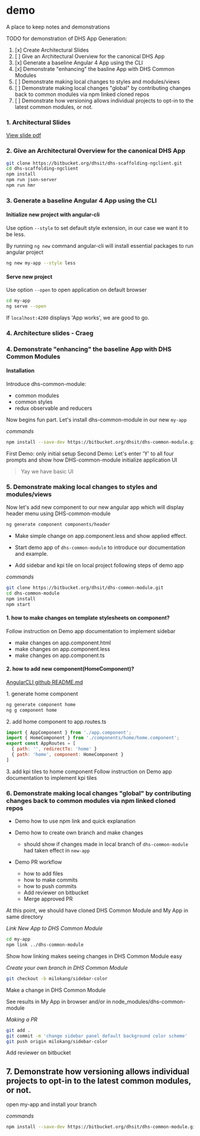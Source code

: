 # demo
A place to keep notes and demonstrations

TODO for demonstration of DHS App Generation:
1. [x] Create Architectural Slides
2. [ ] Give an Architectural Overview for the canonical DHS App
3. [x] Generate a baseline Angular 4 App using the CLI
4. [x] Demonstrate "enhancing" the basline App with DHS Common Modules
5. [ ] Demonstrate making local changes to styles and modules/views
6. [ ] Demonstrate making local changes "global" by contributing changes back to common modules via npm linked cloned repos
7. [ ] Demonstrate how versioning allows individual projects to opt-in to the latest common modules, or not.


### 1\. Architectural Slides
[View slide pdf](https://github.com/arielpartners/demo/blob/master/dhs-demo-slide.pdf)

### 2\. Give an Architectural Overview for the canonical DHS App

```bash
git clone https://bitbucket.org/dhsit/dhs-scaffolding-ngclient.git
cd dhs-scaffolding-ngclient
npm install
npm run json-server
npm run hmr
```

### 3\. Generate a baseline Angular 4 App using the CLI


#### Initialize new project with angular-cli

Use option `--style` to set default style extension, in our case we want it to be less.

By running `ng new` command angular-cli will install essential packages to run angular project

```bash
ng new my-app --style less
```

#### Serve new project

Use option `--open` to open application on default browser

```bash
cd my-app
ng serve --open
```

If `localhost:4200` displays 'App works', we are good to go.

### 4\. Architecture slides - Craeg


### 4\. Demonstrate "enhancing" the baseline App with DHS Common Modules

#### Installation

Introduce dhs-common-module:
* common modules
* common styles
* redux observable and reducers

Now begins fun part.
Let's install dhs-common-module in our new `my-app`

*commands*
```bash
npm install --save-dev https://bitbucket.org/dhsit/dhs-common-module.git
```

First Demo: only initial setup
Second Demo: Let's enter 'Y' to all four prompts and show how DHS-common-module initialize application UI
> Yay we have basic UI


### 5\. Demonstrate making local changes to styles and modules/views

Now let's add new component to our new angular app which will display header menu using DHS-common-module

```bash
ng generate component components/header
```

* Make simple change on app.component.less and show applied effect.

* Start demo app of `dhs-common-module` to introduce our documentation and example.

* Add sidebar and kpi tile on local project following steps of demo app

*commands*
```bash
git clone https://bitbucket.org/dhsit/dhs-common-module.git
cd dhs-common-module
npm install
npm start
```

#### 1\. how to make changes on template stylesheets on component?
Follow instruction on Demo app documentation to implement sidebar

- make changes on app.component.html
- make changes on app.component.less
- make changes on app.component.ts


#### 2\. how to add new component(HomeComponent)?
[AngularCLI github README.md](https://github.com/angular/angular-cli)

  1\. generate home component
``` bash
ng generate component home
ng g component home
```

  2\. add home component to app.routes.ts
```javascript
import { AppComponent } from './app.component';
import { HomeComponent } from './components/home/home.component';
export const AppRoutes = [
  { path: '', redirectTo: 'home' }
  { path: 'home', component: HomeComponent }
]
```

  3\. add kpi tiles to home component
Follow instruction on Demo app documentation to implement kpi tiles


### 6\. Demonstrate making local changes "global" by contributing changes back to common modules via npm linked cloned repos

* Demo how to use npm link and quick explanation
* Demo how to create own branch and make changes
   * should show if changes made in local branch of `dhs-common-module` had taken effect in `new-app`

* Demo PR workflow
   * how to add files
   * how to make commits
   * how to push commits
   * Add reviewer on bitbucket
   * Merge approved PR


At this point, we should have cloned DHS Common Module and My App in same directory

*Link New App to DHS Common Module*
```bash
cd my-app
npm link ../dhs-common-module
```

Show how linking makes seeing changes in DHS Common Module easy

*Create your own branch in DHS Common Module*
```bash
git checkout -b milokang/sidebar-color
```
Make a change in DHS Common Module

See results in My App in browser and/or in node_modules/dhs-common-module

*Making a PR*
```bash
git add .
git commit -m 'change sidebar panel default background color scheme'
git push origin milokang/sidebar-color
```

Add reviewer on bitbucket

## 7\. Demonstrate how versioning allows individual projects to opt-in to the latest common modules, or not.

open my-app and install your branch

*commands*
```bash
npm install --save-dev https://bitbucket.org/dhsit/dhs-common-module.git#milokang/sidebar-style
```
